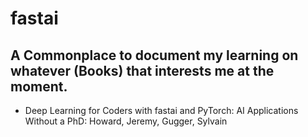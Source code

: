 # fastai

## A Commonplace  to document my learning on whatever (Books) that interests me at the moment.

- Deep Learning for Coders with fastai and PyTorch: AI Applications Without a PhD: Howard, Jeremy, Gugger, Sylvain
